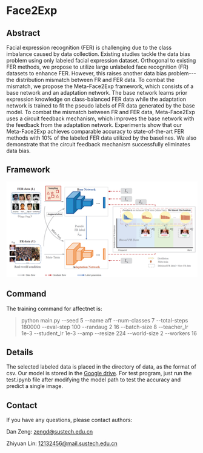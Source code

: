 # Face2Exp
## Abstract
Facial expression recognition (FER) is challenging due to the class imbalance caused by data collection. Existing studies tackle the data bias problem using only labeled facial expression dataset. Orthogonal to existing FER methods, we propose to utilize large unlabeled face recognition (FR) datasets to enhance FER. However, this raises another data bias problem---the distribution mismatch between FR and FER data. To combat the mismatch, we propose the Meta-Face2Exp framework, which consists of a base network and an adaptation network. The base network learns prior expression knowledge on class-balanced FER data while the adaptation network is trained to fit the pseudo labels of FR data generated by the base model. To combat the mismatch between FR and FER data, Meta-Face2Exp uses a circuit feedback mechanism, which improves the base network with the feedback from the adaptation network. Experiments show that our Meta-Face2Exp achieves comparable accuracy to state-of-the-art FER methods with 10% of the labeled FER data utilized by the baselines. We also demonstrate that the circuit feedback mechanism successfully eliminates data bias.
## Framework
![img](结构.png)
## Command
The training command for affectnet is:
> python main.py --seed 5 --name aff --num-classes 7 --total-steps 180000 --eval-step 100 --randaug 2 16 --batch-size 8 --teacher_lr 1e-3 --student_lr 1e-3 --amp --resize 224 --world-size 2 --workers 16 

## Details
The selected labeled data is placed in the directory of data, as the format of csv.
Our model is stored in the [Google drive](https://drive.google.com/file/d/1y81cKJLDWs7Dzp9k8lm3zNG78C5qGyqd/view?usp=sharing). 
For test program, just run the test.ipynb file after modifying the model path to test the accuracy and predict a single image.

## Contact
If you have any questions, please contact authors: 

Dan Zeng: zengd@sustech.edu.cn

Zhiyuan Lin: 12132456@mail.sustech.edu.cn
